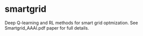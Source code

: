 # smartgrid

Deep Q-learning and RL methods for smart grid optmization.
See Smartgrid_AAAI.pdf paper for full details.
